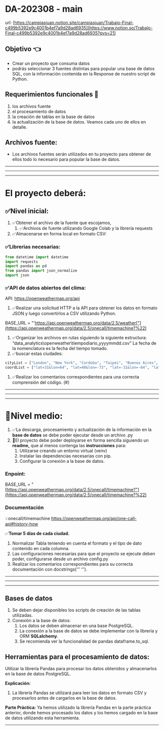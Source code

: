 # DA-202308 - main

url: [https://campiasjuan.notion.site/campiasjuan/Trabajo-Final-c499b5392e9c4001b4ef7a9d28ad6935](https://www.notion.so/Trabajo-Final-c499b5392e9c4001b4ef7a9d28ad6935?pvs=21)

## Objetivo 👈

- Crear un proyecto que consuma datos
- podrás seleccionar 3 fuentes distintas para popular una base de datos SQL, con la información contenida en la Response de nuestro script de Python.

## Requerimientos funcionales 🔎

1. los archivos fuente
2. el procesamiento de datos
3. la creación de tablas en la base de datos
4. la actualización de la base de datos.
Veamos cada uno de ellos en detalle.

## Archivos fuente:

- Los archivos fuentes serán utilizados en tu proyecto para obtener de ellos todo lo
necesario para popular la base de datos.

---
---
---

# El proyecto deberá:


## ✅Nivel inicial:

1. ✅Obtener el archivo de la fuente que escojamos,
    1. ✅Archivos de fuente utilizando Google Colab y la librería requests
2. ✅Almacenarse en forma local en formato CSV:

### ✅Librerias necesarias:

```python
from datetime import datetime
import requests
import pandas as pd
from pandas import json_normalize
import json
```

### ✅API de datos abiertos del clima:

API: https://openweathermap.org/api

1. ✅Realizar una solicitud HTTP a la API para obtener los datos en formato JSON y luego convertirlos a CSV utilizando Python.

BASE_URL = "'https://api.openweathermap.org/data/2.5/weather["](https://api.openweathermap.org/data/2.5/onecall/timemachine?%22)

1. ✅Organizar los archivos en rutas siguiendo la siguiente estructura:
“data_analytics\openweather\tiempodiario_yyyymmdd.csv”
La fecha de la nomenclatura es la fecha del tiempo tomado.
2. ✅buscar estas ciudades:

```python
cityList = ["London", "New York", "Cordoba", "Taipei", "Buenos Aires", "Mexico DF", "Dublin", "Tilfis", "Bogota", "Tokio"]
coordList = ["lat=31&lon=64", "lat=40&lon=-73", "lat=-31&lon=-64", "lat=25&lon=64", "lat=-34&lon=-58", "lat=19&lon=-99", "lat=53&lon=6", "lat=41&lon=44", "lat=4&lon=74", "lat=35&lon=139"]
```

1. ✅Realizar los comentarios correspondientes para una correcta comprensión del código. (#)

---
---
---

# 👷Nivel medio:

1. ✅La descarga, procesamiento y actualización de la información en la **base de datos**
se debe poder ejecutar desde un archivo .py
2. 👷El proyecto debe poder deployarse en forma sencilla siguiendo un **readme,** que al menos contenga las **instrucciones** para:
    1.  Utilizarse creando un entorno virtual (venv)
    2. Instalar las dependencias necesarias con pip.
    3. Configurar la conexión a la base de datos.

### Enpoint:

BASE_URL = "[https://api.openweathermap.org/data/2.5/onecall/timemachine?"](https://api.openweathermap.org/data/2.5/onecall/timemachine?%22)

### Documentación

💡onecall/timemachine
https://openweathermap.org/api/one-call-api#history-how



✅**Tomar 5 días de cada ciudad.**

1. Normalizar Tabla teniendo en cuenta el formato y el tipo de dato contenido en cada columna.
2. Las configuraciones necesarias para que el proyecto se ejecute deben poder, configurarse desde un archivo config.py
3. Realizar los comentarios correspondientes para su correcta documentación con docstrings(’’’ ‘’’).

---
---
---
## Bases de datos

1. Se deben dejar disponibles los scripts de creación de las tablas utilizadas.
2. Conexión a la base de datos:
    1. Los datos se deben almacenar en una base PostgreSQL.
    2. La conexión a la base de datos se debe implementar con la librería y ORM **SQLalchemy**.
    3. Se recomienda ver la funcionalidad de pandas dataframe.to_sql.

## ****Herramientas para el procesamiento de datos:****

Utilizar la librería Pandas para procesar los datos obtenidos y almacenarlos en la base de datos PostgreSQL.

**Explicación:**

1. La librería Pandas se utilizará para leer los datos en formato CSV y procesarlos antes de cargarlos en la base de datos.

**Parte Práctica:**
Ya hemos utilizado la librería Pandas en la parte práctica anterior, donde hemos procesado los datos y los hemos cargado en la base de datos utilizando esta herramienta.

---